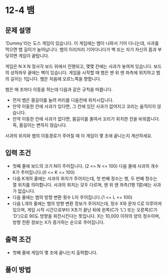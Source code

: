 # 12-4 뱀
## 문제 설명
'Dummy'라는 도스 게임이 있습니다. 이 게임에는 뱀이 나와서 기어 다니는데, 사과를 먹으면 뱀 길이가 늘어납니다. 뱀이 이리저리 기어다니다가 벽 또는 자기 자신의 몸과 부딪히면 게임이 끝탑니다.

게임은 N X N 정사각 보드 위에서 진행되고, 몇몇 칸에는 사과가 놓여져 있습니다. 보드의 상하좌우 끝에는 벽이 있습니다. 게임을 시작할 때 뱀은 맨 위 맨 좌측에 위치하고 뱀의 길이는 1입니다. 뱀은 처음에 오르느쪽을 향합니다.

뱀은 매 초마다 이동을 하는데 다음과 같은 규칙을 따릅니다.
- 먼저 뱀은 몸길이를 늘려 머리를 다음칸에 위치시킵니다.
- 만약 이동한 칸에 사과가 있다면, 그 칸에 있던 사과가 없어지고 꼬리는 움직이지 않습니다.
- 만약 이동한 칸에 사과가 없다면, 몸길이를 줄여서 꼬리가 위치한 칸을 비워줍니다. 즉, 몸길이는 변하지 않습니다.

사과의 위치와 뱀의 이동경로가 주어질 때 이 게임이 몇 초에 끝나는지 계산하세요.
## 입력 조건
- 첫째 줄에 보드의 크기 N이 주어집니다. (2 <= N <= 100) 다음 줄에 사과의 개수 K가 주어집니다.(0 <= K <= 100)
- 다음 K개의 줄에는 사과의 위치가 주어지는데, 첫 번째 정수는 행, 두 번째 정수는 열 위치를 의미합니다. 사과의 위치는 모두 다르며, 맨 위 맨 좌측(1행 1열)에는 사과가 없습니다.
- 다음 줄에는 뱀의 방향 변환 횟수 L이 주어집니다.(1 <= L <= 100)
- 다음 L개의 줄에는 뱀의 방향 변환 정보가 주어지는데, 정수 X와 문자 C로 이루어져 있으며, 게임 시작 시간으로부터 X초가 끝난 뒤에 왼쪽(C가 'L') 또는 오른쪽(C가 'D')으로 90도 방향을 회전시킨다는 뜻입니다. X는 10,000 이하의 양의 정수이며, 방향 전환 정보는 X가 증가하는 순으로 주어집니다.
## 출력 조건
- 첫째 줄에 게임이 몇 초에 끝나는지 출력합니다.
## 풀이 방법
